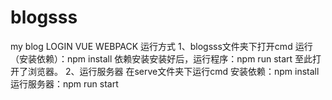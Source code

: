 # blogsss
my blog
LOGIN VUE WEBPACK
运行方式
1、blogsss文件夹下打开cmd
运行（安装依赖）：npm install
依赖安装安装好后，运行程序：npm run start
至此打开了浏览器。
2、运行服务器
在serve文件夹下运行cmd
安装依赖：npm install
运行服务器：npm run start
